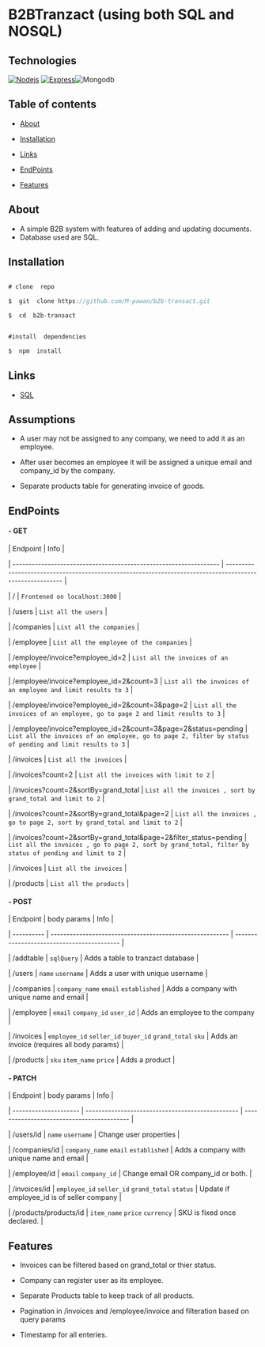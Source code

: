 # B2BTranzact (using both SQL and NOSQL)

## Technologies

[![Nodejs](https://img.shields.io/badge/-Nodejs-green?style=flat&logo=Node.js&link=https://burgurly.azurewebsites.net/)](https://burgurly.azurewebsites.net/) [![Express](https://img.shields.io/badge/Express.js-404D59?style=flat&logo=express&logoColor=white&link=https://burgurly.azurewebsites.net/)](https://burgurly.azurewebsites.net/)![Mongodb](https://img.shields.io/badge/MongoDB-4EA94B?style=flat&logo=mongodb&logoColor=white&link=https://burgurly.azurewebsites.net/)

## Table of contents

- [About](#about)

- [Installation](#installation)

- [Links](#links)

- [EndPoints](#EndPoints)

- [Features](#Features)

## About

- A simple B2B system with features of adding and updating documents.
- Database used are SQL.

## Installation

```js

# clone  repo

$  git  clone https://github.com/M-pawan/b2b-transact.git

$  cd  b2b-transact


#install  dependencies

$  npm  install

```

## Links

- [SQL](https://b2b-transact.herokuapp.com/)

## Assumptions

- A user may not be assigned to any company, we need to add it as an employee.

- After user becomes an employee it will be assigned a unique email and company_id by the company.

- Separate products table for generating invoice of goods.

## EndPoints

#### - GET

| Endpoint | Info |

| ----------------------------------------------------------------- | -------------------------------------------------------------------------------------------------------- |

| / | `Frontened on localhost:3000` |

| /users | `List all the users` |

| /companies | `List all the companies` |

| /employee | `List all the employee of the companies` |

| /employee/invoice?employee_id=2 | `List all the invoices of an employee` |

| /employee/invoice?employee_id=2&count=3 | `List all the invoices of an employee and limit results to 3` |

| /employee/invoice?employee_id=2&count=3&page=2 | `List all the invoices of an employee, go to page 2 and limit results to 3` |

| /employee/invoice?employee_id=2&count=3&page=2&status=pending | `List all the invoices of an employee, go to page 2, filter by status of pending and limit results to 3` |

| /invoices | `List all the invoices` |

| /invoices?count=2 | `List all the invoices with limit to 2` |

| /invoices?count=2&sortBy=grand_total | `List all the invoices , sort by grand_total and limit to 2` |

| /invoices?count=2&sortBy=grand_total&page=2 | `List all the invoices , go to page 2, sort by grand_total and limit to 2` |

| /invoices?count=2&sortBy=grand_total&page=2&filter_status=pending | `List all the invoices , go to page 2, sort by grand_total, filter by status of pending and limit to 2` |

| /invoices | `List all the invoices` |

| /products | `List all the products` |

#### - POST

| Endpoint | body params | Info |

| ---------- | -------------------------------------------------------- | ------------------------------------------ |

| /addtable | `sqlQuery` | Adds a table to tranzact database |

| /users | `name` `username` | Adds a user with unique username |

| /companies | `company_name` `email` `established` | Adds a company with unique name and email |

| /employee | `email` `company_id` `user_id` | Adds an employee to the company |

| /invoices | `employee_id` `seller_id` `buyer_id` `grand_total` `sku` | Adds an invoice (requires all body params) |

| /products | `sku` `item_name` `price` | Adds a product |

#### - PATCH

| Endpoint | body params | Info |

| --------------------- | ------------------------------------------------ | ------------------------------------------ |

| /users/id | `name` `username` | Change user properties |

| /companies/id | `company_name` `email` `established` | Adds a company with unique name and email |

| /employee/id | `email` `company_id` | Change email OR company_id or both. |

| /invoices/id | `employee_id` `seller_id` `grand_total` `status` | Update if employee_id is of seller company |

| /products/products/id | `item_name` `price` `currency` | SKU is fixed once declared. |

## Features

- Invoices can be filtered based on grand_total or thier status.

- Company can register user as its employee.

- Separate Products table to keep track of all products.

- Pagination in /invoices and /employee/invoice and filteration based on query params

- Timestamp for all enteries.
